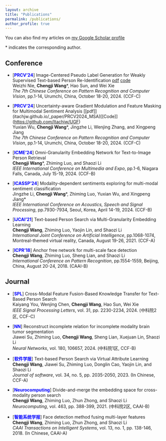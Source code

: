 ```yaml
---
layout: archive
title: "Publications"
permalink: /publications/
author_profile: true
---
```


You can also find my articles on [my Google Scholar profile](https://scholar.google.com/citations?user=2p0kTokAAAAJ&hl=zh-CN)

\* indicates the corresponding author.

## Conference
- [<span style="color:blue">**PRCV’24**</span>] Image-Centered Pseudo Label Generation for Weakly Supervised Text-based Person Re-Identification [pdf](itachjw.github.io/_paper/PRCV2024_WTP) [code](https://github.com/Itachjw/ICPG)  
  Weizhi Nie, **Chengji Wang**\*, Hao Sun, and Wei Xie  
  _The 7th Chinese Conference on Pattern Recognition and Computer Vision_, pp.1-14, Urumchi, China, October 18-20, 2024. (CCF-C)

- [<span style="color:blue">**PRCV’24**</span>] Uncertainty-aware Gradient Modulation and Feature Masking for Multimodal Sentiment Analysis \[[pdf]\](itachjw.github.io/_paper/PRCV2024_MSA)\[[Code]\](https://github.com/Itachjw/UGF)   
  Yuxian Wu, **Chengji Wang**\*, Jingzhe Li, Wenjing Zhang, and Xingpeng Jiang  
  _The 7th Chinese Conference on Pattern Recognition and Computer Vision_, pp.1-14, Urumchi, China, October 18-20, 2024. (CCF-C)

- [<span style="color:blue">**ICME’24**</span>] Omni-Granularity Embedding Network for Text-to-Image Person Retrieval   
  **Chengji Wang**\*, Zhiming Luo, and Shaozi Li  
  _IEEE International Conference on Multimedia and Expo_, pp.1-6, Niagara Falls, Canada, July 15-19, 2024. (CCF-B)
  
- [<span style="color:blue">**ICASSP’24**</span>] Modality-dependent sentiments exploring for multi-modal sentiment classification  
  Jingzhe Li, **Chengji Wang**\*, Zhiming Luo, Yuxian Wu, and Xingpeng Jiang\*  
  _IEEE International Conference on Acoustics, Speech and Signal Processing_, pp.7930-7934, Seoul, Korea, April 14-19, 2024. (CCF-B)
  
- [<span style="color:blue">**IJCAI’21**</span>] Text-based Person Search via Multi-Granularity Embedding Learning  
  **Chengji Wang**, Zhiming Luo, Yaojin Lin, and Shaozi Li  
  _International Joint Conference on Artificial Intelligence_, pp.1068-1074, Montreal-themed virtual reality, Canada, August 19-26, 2021. (CCF-A)
  
- [<span style="color:blue">**ICPR’18**</span>] Anchor free network for multi-scale face detection  
  **Chengji Wang**, Zhiming Luo, Sheng Lian, and Shaozi Li  
  _International Conference on Pattern Recognition_, pp.1554-1559, Beijing, China, August 20-24, 2018. (CAAI-B)

## Journal
- [<span style="color:blue">**SPL**</span>] Cross-Modal Feature Fusion-Based Knowledge Transfer for Text-Based Person Search  
  Kaiyang You, Wenjing Chen, **Chengji Wang**, Hao Sun, Wei Xie   
  _IEEE Signal Processing Letters_, vol. 31, pp. 2230-2234, 2024. (中科院2区, CCF-C)

- [<span style="color:blue">**NN**</span>] Reconstruct incomplete relation for incomplete modality brain tumor segmentation  
  Jiawei Su, Zhiming Luo, **Chengji Wang**, Sheng Lian, Xuejuan Lin, Shaozi Li   
  _Neural Networks_, vol. 180, 106657, 2024. (中科院1区, CCF-B)
  
- [<span style="color:blue">**软件学报**</span>] Text-based Person Search via Virtual Attribute Learning  
  **Chengji Wang**, Jiawei Su, Zhiming Luo, Donglin Cao, Yaojin Lin, and Shaozi Li   
  _Journal of software_, vol. 34, no. 5, pp. 2035-2050, 2023. (In Chinese, CCF-A)

- [<span style="color:blue">**Neurocomputing**</span>] Divide-and-merge the embedding space for cross-modality person search  
  **Chengji Wang**, Zhiming Luo, Zhun Zhong, and Shaozi Li   
  _Neurocomputing_, vol. 463, pp. 388-399, 2021. (中科院2区, CAAI-B)

- [<span style="color:blue">**智能系统学报**</span>] Face detection method fusing multi-layer features  
  **Chengji Wang**, Zhiming Luo, Zhun Zhong, and Shaozi Li   
  _CAAI Transactions on Intelligent Systems_, vol. 13, no. 1, pp. 138-146, 2018. (In Chinese, CAAI-A)
  
  

